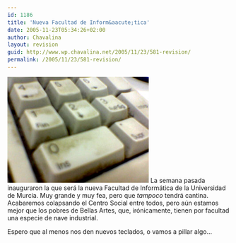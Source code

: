 ```yaml
---
id: 1186
title: 'Nueva Facultad de Inform&aacute;tica'
date: 2005-11-23T05:34:26+02:00
author: Chavalina
layout: revision
guid: http://www.wp.chavalina.net/2005/11/23/581-revision/
permalink: /2005/11/23/581-revision/
---
```

<img class="imgizqda" src="/imagenes/fotos/teclado-facultad.jpg" alt="Teclado lleno de mierda en la Facultad de Inform&aacute;tica" /> La semana pasada inauguraron la que ser&aacute; la nueva Facultad de Inform&aacute;tica de la Universidad de Murcia. Muy grande y muy fea, pero que _tampoco_ tendr&aacute; cantina. Acabaremos colapsando el Centro Social entre todos, pero a&uacute;n estamos mejor que los pobres de Bellas Artes, que, ir&oacute;nicamente, tienen por facultad una especie de nave industrial.

Espero que al menos nos den nuevos teclados, o vamos a pillar algo&#8230;